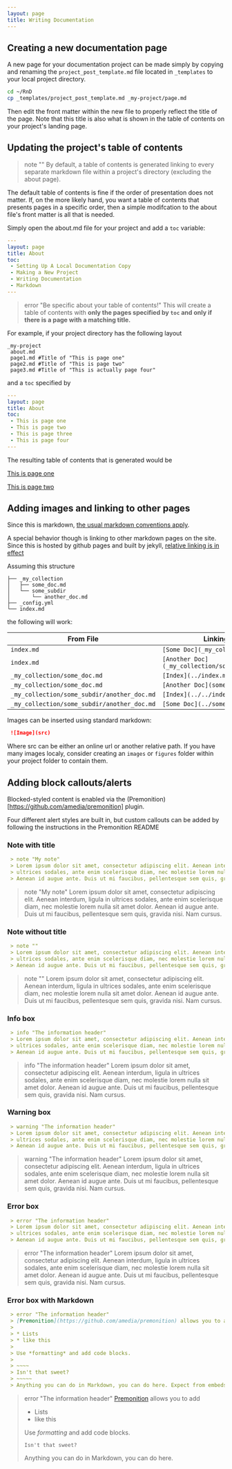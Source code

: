 ```yaml
---
layout: page
title: Writing Documentation
---
```


## Creating a new documentation page

A new page for your documentation project can be made simply by copying and renaming the `project_post_template.md` file located in `_templates` to your local project directory.

```bash
cd ~/RnD
cp _templates/project_post_template.md _my-project/page.md
```

Then edit the front matter within the new file to properly reflect the title of the page. Note that this title is also what is shown in the table of contents on your project's landing page.

## Updating the project's table of contents

> note ""
> By default, a table of contents is generated linking to every separate markdown file within a project's directory (excluding the about page). 

The default table of contents is fine if the order of presentation does not matter. If, on the more likely hand, you want a table of contents that presents pages in a specific order, then a simple modifcation to the about file's front matter is all that is needed.

Simply open the about.md file for your project and add a `toc` variable:

```yaml
---
layout: page
title: About
toc:
 - Setting Up A Local Documentation Copy
 - Making a New Project
 - Writing Documentation
 - Markdown
---
```
> error "Be specific about your table of contents!"
> This will create a table of contents with **only the pages specified by `toc` and only if there is a page with a matching title.**

For example, if your project directory has the following layout

```
_my-project
 about.md
 page1.md #Title of "This is page one"
 page2.md #Title of "This is page two"
 page3.md #Title of "This is actually page four"
```


and a `toc` specified by

```yaml
---
layout: page
title: About
toc:
 - This is page one
 - This is page two
 - This is page three
 - This is page four
---
```

The resulting table of contents that is generated would be 


[This is page one](writing_documentation.md)

[This is page two](writing_documentation.md)


## Adding images and linking to other pages

Since this is markdown, [the usual markdown conventions apply](markdown.md).

A special behavior though is linking to other markdown pages on the site. Since this is hosted by github pages and built by jekyll, [relative linking is in effect](https://blog.github.com/2016-12-05-relative-links-for-github-pages/)

Assuming this structure

~~~
├── _my_collection
│   ├── some_doc.md
│   └── some_subdir
│       └── another_doc.md
├── _config.yml
└── index.md
~~~

the following will work:

From File | Linking To Another...
-|-
`index.md` | `[Some Doc](_my_collection/some_doc.md)`
`index.md` | `[Another Doc](_my_collection/some_subdir/another_doc.md)`
`_my_collection/some_doc.md` | `[Index](../index.md)`
`_my_collection/some_doc.md` | `[Another Doc](some_subdir/another_doc.md)`
`_my_collection/some_subdir/another_doc.md` | `[Index](../../index.md)`
`_my_collection/some_subdir/another_doc.md` | `[Some Doc](../some_doc.md)`


Images can be inserted using standard markdown:

```markdown
 ![Image](src)
```

Where src can be either an online url or another relative path. If you have many images localy, consider creating an `images` or `figures` folder within your project folder to contain them.


## Adding block callouts/alerts

Blocked-styled content is enabled via the (Premonition)[https://github.com/amedia/premonition] plugin.  

Four different alert styles are built in, but custom callouts can be added by following the instructions in the Premonition README

### Note with title

~~~markdown
 > note "My note"
 > Lorem ipsum dolor sit amet, consectetur adipiscing elit. Aenean interdum, ligula in
 > ultrices sodales, ante enim scelerisque diam, nec molestie lorem nulla sit amet dolor.
 > Aenean id augue ante. Duis ut mi faucibus, pellentesque sem quis, gravida nisi. Nam cursus.
~~~

> note "My note"
> Lorem ipsum dolor sit amet, consectetur adipiscing elit. Aenean interdum, ligula in
> ultrices sodales, ante enim scelerisque diam, nec molestie lorem nulla sit amet dolor.
> Aenean id augue ante. Duis ut mi faucibus, pellentesque sem quis, gravida nisi. Nam cursus.

### Note without title

~~~markdown
 > note ""
 > Lorem ipsum dolor sit amet, consectetur adipiscing elit. Aenean interdum, ligula in
 > ultrices sodales, ante enim scelerisque diam, nec molestie lorem nulla sit amet dolor.
 > Aenean id augue ante. Duis ut mi faucibus, pellentesque sem quis, gravida nisi. Nam cursus.
~~~

> note ""
> Lorem ipsum dolor sit amet, consectetur adipiscing elit. Aenean interdum, ligula in
> ultrices sodales, ante enim scelerisque diam, nec molestie lorem nulla sit amet dolor.
> Aenean id augue ante. Duis ut mi faucibus, pellentesque sem quis, gravida nisi. Nam cursus.

### Info box

~~~markdown
 > info "The information header"
 > Lorem ipsum dolor sit amet, consectetur adipiscing elit. Aenean interdum, ligula in
 > ultrices sodales, ante enim scelerisque diam, nec molestie lorem nulla sit amet dolor.
 > Aenean id augue ante. Duis ut mi faucibus, pellentesque sem quis, gravida nisi. Nam cursus.
~~~

> info "The information header"
> Lorem ipsum dolor sit amet, consectetur adipiscing elit. Aenean interdum, ligula in
> ultrices sodales, ante enim scelerisque diam, nec molestie lorem nulla sit amet dolor.
> Aenean id augue ante. Duis ut mi faucibus, pellentesque sem quis, gravida nisi. Nam cursus.

### Warning box

~~~markdown
 > warning "The information header"
 > Lorem ipsum dolor sit amet, consectetur adipiscing elit. Aenean interdum, ligula in
 > ultrices sodales, ante enim scelerisque diam, nec molestie lorem nulla sit amet dolor.
 > Aenean id augue ante. Duis ut mi faucibus, pellentesque sem quis, gravida nisi. Nam cursus.
~~~

> warning "The information header"
> Lorem ipsum dolor sit amet, consectetur adipiscing elit. Aenean interdum, ligula in
> ultrices sodales, ante enim scelerisque diam, nec molestie lorem nulla sit amet dolor.
> Aenean id augue ante. Duis ut mi faucibus, pellentesque sem quis, gravida nisi. Nam cursus.

### Error box

~~~markdown
 > error "The information header"
 > Lorem ipsum dolor sit amet, consectetur adipiscing elit. Aenean interdum, ligula in
 > ultrices sodales, ante enim scelerisque diam, nec molestie lorem nulla sit amet dolor.
 > Aenean id augue ante. Duis ut mi faucibus, pellentesque sem quis, gravida nisi. Nam cursus.
~~~

> error "The information header"
> Lorem ipsum dolor sit amet, consectetur adipiscing elit. Aenean interdum, ligula in
> ultrices sodales, ante enim scelerisque diam, nec molestie lorem nulla sit amet dolor.
> Aenean id augue ante. Duis ut mi faucibus, pellentesque sem quis, gravida nisi. Nam cursus.

### Error box with Markdown

~~~markdown
 > error "The information header"
 > [Premonition](https://github.com/amedia/premonition) allows you to add
 >
 > * Lists
 > * like this
 >
 > Use *formatting* and add code blocks.
 >
 > ~~~~
 > Isn't that sweet?
 > ~~~~~
 > Anything you can do in Markdown, you can do here. Expect from embeds Premonition boxes ;)
~~~

> error "The information header"
> [Premonition](https://github.com/amedia/premonition) allows you to add
>
> * Lists
> * like this
>
> Use *formatting* and add code blocks.
>
>```
>Isn't that sweet?
>```
>
> Anything you can do in Markdown, you can do here.

